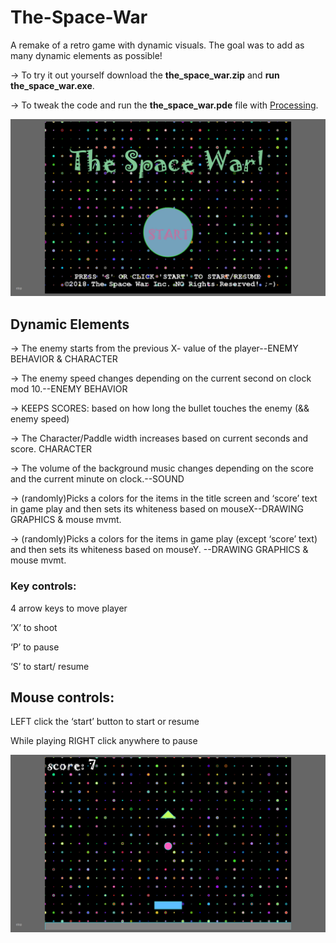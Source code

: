 # The-Space-War
A remake of a retro game with dynamic visuals. The goal was to add as many dynamic elements as possible!

-> To try it out yourself download the **the_space_war.zip** and **run the_space_war.exe**. 

-> To tweak the code and run the **the_space_war.pde** file with [Processing](https://processing.org/).

![Game Main Screen](https://github.com/rjetalpuria/The-Space-War/blob/master/Screenshots/the%20space%20war%20-2.png)


## Dynamic Elements

-> The enemy starts from the previous X- value of the player--ENEMY BEHAVIOR & CHARACTER

-> The enemy speed changes depending on the current second on clock mod 10.--ENEMY BEHAVIOR

-> KEEPS SCORES: based on how long the bullet touches the enemy (&& enemy speed)

-> The Character/Paddle width increases based on current seconds and score. CHARACTER

-> The volume of the background music changes depending on the score and the current minute on clock.--SOUND

-> (randomly)Picks a colors for the items in the title screen and ‘score’ text in game play and then sets its whiteness based on mouseX--DRAWING GRAPHICS & mouse mvmt.

-> (randomly)Picks a colors for the items in game play (except ‘score’ text) and then sets its whiteness based on mouseY. --DRAWING GRAPHICS & mouse mvmt.


### Key controls: 

4 arrow keys to move player

‘X’ to shoot

‘P’ to pause

‘S’ to start/ resume



## Mouse controls:

LEFT click the ‘start’ button to start or resume

While playing RIGHT click anywhere to pause

![Gameplay screenshot](https://github.com/rjetalpuria/The-Space-War/blob/master/Screenshots/the%20space%20war%20-3.png)
